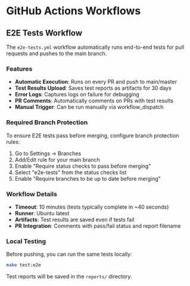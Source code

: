 # GitHub Actions Workflows

## E2E Tests Workflow

The `e2e-tests.yml` workflow automatically runs end-to-end tests for pull requests and pushes to the main branch.

### Features

- **Automatic Execution**: Runs on every PR and push to main/master
- **Test Results Upload**: Saves test reports as artifacts for 30 days
- **Error Logs**: Captures logs on failure for debugging
- **PR Comments**: Automatically comments on PRs with test results
- **Manual Trigger**: Can be run manually via workflow_dispatch

### Required Branch Protection

To ensure E2E tests pass before merging, configure branch protection rules:

1. Go to Settings → Branches
2. Add/Edit rule for your main branch
3. Enable "Require status checks to pass before merging"
4. Select "e2e-tests" from the status checks list
5. Enable "Require branches to be up to date before merging"

### Workflow Details

- **Timeout**: 10 minutes (tests typically complete in ~40 seconds)
- **Runner**: Ubuntu latest
- **Artifacts**: Test results are saved even if tests fail
- **PR Integration**: Comments with pass/fail status and report filename

### Local Testing

Before pushing, you can run the same tests locally:

```bash
make test:e2e
```

Test reports will be saved in the `reports/` directory.